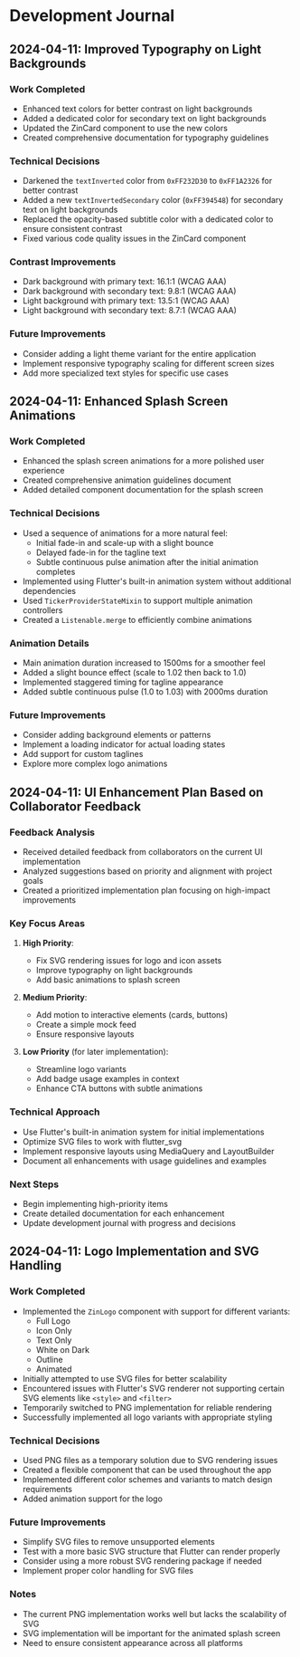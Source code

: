 # Development Journal

## 2024-04-11: Improved Typography on Light Backgrounds

### Work Completed
- Enhanced text colors for better contrast on light backgrounds
- Added a dedicated color for secondary text on light backgrounds
- Updated the ZinCard component to use the new colors
- Created comprehensive documentation for typography guidelines

### Technical Decisions
- Darkened the `textInverted` color from `0xFF232D30` to `0xFF1A2326` for better contrast
- Added a new `textInvertedSecondary` color (`0xFF394548`) for secondary text on light backgrounds
- Replaced the opacity-based subtitle color with a dedicated color to ensure consistent contrast
- Fixed various code quality issues in the ZinCard component

### Contrast Improvements
- Dark background with primary text: 16.1:1 (WCAG AAA)
- Dark background with secondary text: 9.8:1 (WCAG AAA)
- Light background with primary text: 13.5:1 (WCAG AAA)
- Light background with secondary text: 8.7:1 (WCAG AAA)

### Future Improvements
- Consider adding a light theme variant for the entire application
- Implement responsive typography scaling for different screen sizes
- Add more specialized text styles for specific use cases

## 2024-04-11: Enhanced Splash Screen Animations

### Work Completed
- Enhanced the splash screen animations for a more polished user experience
- Created comprehensive animation guidelines document
- Added detailed component documentation for the splash screen

### Technical Decisions
- Used a sequence of animations for a more natural feel:
  - Initial fade-in and scale-up with a slight bounce
  - Delayed fade-in for the tagline text
  - Subtle continuous pulse animation after the initial animation completes
- Implemented using Flutter's built-in animation system without additional dependencies
- Used `TickerProviderStateMixin` to support multiple animation controllers
- Created a `Listenable.merge` to efficiently combine animations

### Animation Details
- Main animation duration increased to 1500ms for a smoother feel
- Added a slight bounce effect (scale to 1.02 then back to 1.0)
- Implemented staggered timing for tagline appearance
- Added subtle continuous pulse (1.0 to 1.03) with 2000ms duration

### Future Improvements
- Consider adding background elements or patterns
- Implement a loading indicator for actual loading states
- Add support for custom taglines
- Explore more complex logo animations

## 2024-04-11: UI Enhancement Plan Based on Collaborator Feedback

### Feedback Analysis
- Received detailed feedback from collaborators on the current UI implementation
- Analyzed suggestions based on priority and alignment with project goals
- Created a prioritized implementation plan focusing on high-impact improvements

### Key Focus Areas
1. **High Priority**:
   - Fix SVG rendering issues for logo and icon assets
   - Improve typography on light backgrounds
   - Add basic animations to splash screen

2. **Medium Priority**:
   - Add motion to interactive elements (cards, buttons)
   - Create a simple mock feed
   - Ensure responsive layouts

3. **Low Priority** (for later implementation):
   - Streamline logo variants
   - Add badge usage examples in context
   - Enhance CTA buttons with subtle animations

### Technical Approach
- Use Flutter's built-in animation system for initial implementations
- Optimize SVG files to work with flutter_svg
- Implement responsive layouts using MediaQuery and LayoutBuilder
- Document all enhancements with usage guidelines and examples

### Next Steps
- Begin implementing high-priority items
- Create detailed documentation for each enhancement
- Update development journal with progress and decisions

## 2024-04-11: Logo Implementation and SVG Handling

### Work Completed
- Implemented the `ZinLogo` component with support for different variants:
  - Full Logo
  - Icon Only
  - Text Only
  - White on Dark
  - Outline
  - Animated
- Initially attempted to use SVG files for better scalability
- Encountered issues with Flutter's SVG renderer not supporting certain SVG elements like `<style>` and `<filter>`
- Temporarily switched to PNG implementation for reliable rendering
- Successfully implemented all logo variants with appropriate styling

### Technical Decisions
- Used PNG files as a temporary solution due to SVG rendering issues
- Created a flexible component that can be used throughout the app
- Implemented different color schemes and variants to match design requirements
- Added animation support for the logo

### Future Improvements
- Simplify SVG files to remove unsupported elements
- Test with a more basic SVG structure that Flutter can render properly
- Consider using a more robust SVG rendering package if needed
- Implement proper color handling for SVG files

### Notes
- The current PNG implementation works well but lacks the scalability of SVG
- SVG implementation will be important for the animated splash screen
- Need to ensure consistent appearance across all platforms
